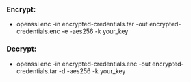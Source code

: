 ### Encrypt:
- openssl enc -in encrypted-credentials.tar -out encrypted-credentials.enc -e -aes256 -k your_key

### Decrypt:
- openssl enc -in encrypted-credentials.enc -out encrypted-credentials.tar -d -aes256 -k your_key

